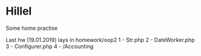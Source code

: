 # Hillel
Some home practise

Last hw (19.01.2019) lays in homework/oop2 
1 - Str.php 
2 - DateWorker.php 
3 - Configurer.php 
4 - /Accounting 
